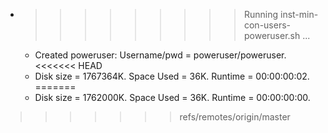 * >>>>>>>>> Running inst-min-con-users-poweruser.sh ...
  * Created poweruser: Username/pwd = poweruser/poweruser.
<<<<<<< HEAD
  * Disk size = 1767364K. Space Used = 36K. Runtime = 00:00:00:02.
=======
  * Disk size = 1762000K. Space Used = 36K. Runtime = 00:00:00:00.
>>>>>>> refs/remotes/origin/master
